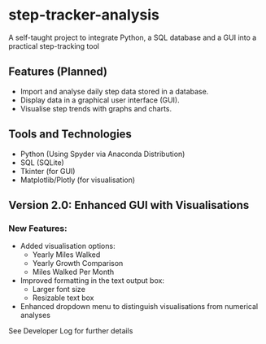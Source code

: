 # step-tracker-analysis
A self-taught project to integrate Python, a SQL database and a GUI into a practical step-tracking tool

## Features (Planned)
- Import and analyse daily step data stored in a database.
- Display data in a graphical user interface (GUI).
- Visualise step trends with graphs and charts.

## Tools and Technologies
- Python (Using Spyder via Anaconda Distribution)
- SQL (SQLite)
- Tkinter (for GUI)
- Matplotlib/Plotly (for visualisation)

## Version 2.0: Enhanced GUI with Visualisations
### New Features:
- Added visualisation options:
  - Yearly Miles Walked
  - Yearly Growth Comparison
  - Miles Walked Per Month
- Improved formatting in the text output box:
  - Larger font size
  - Resizable text box
- Enhanced dropdown menu to distinguish visualisations from numerical analyses

See Developer Log for further details



